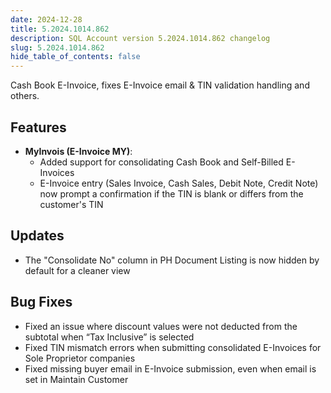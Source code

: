 ```yaml
---
date: 2024-12-28
title: 5.2024.1014.862
description: SQL Account version 5.2024.1014.862 changelog
slug: 5.2024.1014.862
hide_table_of_contents: false
---
```


Cash Book E-Invoice, fixes E-Invoice email & TIN validation handling and others.

<!-- truncate -->

## Features

- **MyInvois (E-Invoice MY)**:
  - Added support for consolidating Cash Book and Self-Billed E-Invoices
  - E-Invoice entry (Sales Invoice, Cash Sales, Debit Note, Credit Note) now prompt a confirmation if the TIN is blank or differs from the customer's TIN

## Updates

- The "Consolidate No" column in PH Document Listing is now hidden by default for a cleaner view

## Bug Fixes

- Fixed an issue where discount values were not deducted from the subtotal when “Tax Inclusive” is selected
- Fixed TIN mismatch errors when submitting consolidated E-Invoices for Sole Proprietor companies
- Fixed missing buyer email in E-Invoice submission, even when email is set in Maintain Customer
